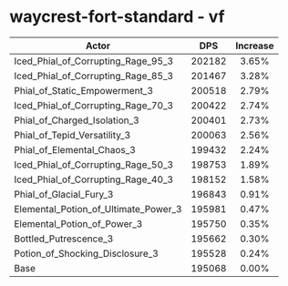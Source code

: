 # waycrest-fort-standard - vf
| Actor | DPS | Increase |
|---|:---:|:---:|
|Iced_Phial_of_Corrupting_Rage_95_3|202182|3.65%|
|Iced_Phial_of_Corrupting_Rage_85_3|201467|3.28%|
|Phial_of_Static_Empowerment_3|200518|2.79%|
|Iced_Phial_of_Corrupting_Rage_70_3|200422|2.74%|
|Phial_of_Charged_Isolation_3|200401|2.73%|
|Phial_of_Tepid_Versatility_3|200063|2.56%|
|Phial_of_Elemental_Chaos_3|199432|2.24%|
|Iced_Phial_of_Corrupting_Rage_50_3|198753|1.89%|
|Iced_Phial_of_Corrupting_Rage_40_3|198152|1.58%|
|Phial_of_Glacial_Fury_3|196843|0.91%|
|Elemental_Potion_of_Ultimate_Power_3|195981|0.47%|
|Elemental_Potion_of_Power_3|195750|0.35%|
|Bottled_Putrescence_3|195662|0.30%|
|Potion_of_Shocking_Disclosure_3|195528|0.24%|
|Base|195068|0.00%|
